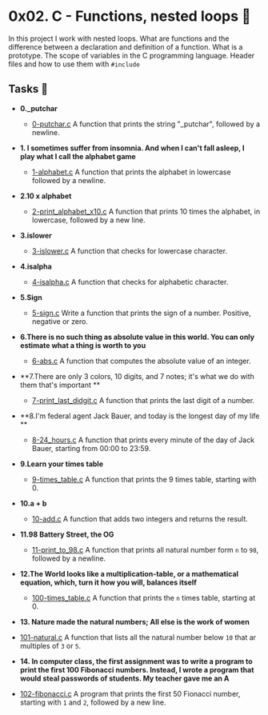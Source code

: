 # 0x02. C - Functions, nested loops :repeat:

In this project I work with nested loops. What are functions and the difference between a declaration and definition of a function. What is a prototype. The scope of variables in the C programming language. Header files and how to use them with `#include`


## Tasks 📜

- **0.\_putchar**
  - [0-putchar.c](https://github.com/ChrissLind/holbertonschool-low_level_programming/blob/main/0x02-functions_nested_loops/0-putchar.c) A function that prints the string "\_putchar", followed by a newline.

- **1.  I sometimes suffer from insomnia. And when I can't fall asleep, I play what I call the alphabet game**
  - [1-alphabet.c](https://github.com/ChrissLind/holbertonschool-low_level_programming/blob/main/0x02-functions_nested_loops/1-alphabet.c) A function that prints the alphabet in lowercase followed by a newline.

- **2.10 x alphabet**
  - [2-print_alphabet_x10.c](https://github.com/ChrissLind/holbertonschool-low_level_programming/blob/main/0x02-functions_nested_loops/2-print_alphabet_x10.c) A function that prints 10 times the alphabet, in lowercase, followed by a new line.

- **3.islower**
  - [3-islower.c](https://github.com/ChrissLind/holbertonschool-low_level_programming/blob/main/0x02-functions_nested_loops/3-islower.c) A function that checks for lowercase character.

- **4.isalpha**
  - [4-isalpha.c](https://github.com/ChrissLind/holbertonschool-low_level_programming/blob/main/0x02-functions_nested_loops/4-isalpha.c) A function that checks for alphabetic character.

- **5.Sign**
  - [5-sign.c](https://github.com/ChrissLind/holbertonschool-low_level_programming/blob/main/0x02-functions_nested_loops/5-sign.c) Write a function that prints the sign of a number. Positive, negative or zero.

- **6.There is no such thing as absolute value in this world. You can only estimate what a thing is worth to you**
  - [6-abs.c](https://github.com/ChrissLind/holbertonschool-low_level_programming/blob/main/0x02-functions_nested_loops/6-abs.c) A function that computes the absolute value of an integer.

- **7.There are only 3 colors, 10 digits, and 7 notes; it's what we do with them that's important **
  - [7-print_last_didgit.c](https://github.com/ChrissLind/holbertonschool-low_level_programming/blob/main/0x02-functions_nested_loops/7-print_last_digit.c) A function that prints the last digit of a number.

- **8.I'm federal agent Jack Bauer, and today is the longest day of my life **
  - [8-24_hours.c](https://github.com/ChrissLind/holbertonschool-low_level_programming/blob/main/0x02-functions_nested_loops/8-24_hours.c) A function that prints every minute of the day of Jack Bauer, starting from 00:00 to 23:59.

- **9.Learn your times table**
  - [9-times_table.c](https://github.com/ChrissLind/holbertonschool-low_level_programming/blob/main/0x02-functions_nested_loops/9-times_table.c) A function that prints the 9 times table, starting with 0.

- **10.a + b**
  - [10-add.c](https://github.com/ChrissLind/holbertonschool-low_level_programming/blob/main/0x02-functions_nested_loops/10-add.c) A function that adds two integers and returns the result.

- **11.98 Battery Street, the OG**
  - [11-print_to_98.c](https://github.com/ChrissLind/holbertonschool-low_level_programming/blob/main/0x02-functions_nested_loops/11-print_to_98.c) A function that prints all natural number form `n` to `98`, followed by a newline.

- **12.The World looks like a multiplication-table, or a mathematical equation, which, turn it how you will, balances itself**
  - [100-times_table.c](https://github.com/ChrissLind/holbertonschool-low_level_programming/blob/main/0x02-functions_nested_loops/100-times_table.c) A function that prints the `n` times table, starting at 0.

- **13. Nature made the natural numbers; All else is the work of women**
 - [101-natural.c](https://github.com/ChrissLind/holbertonschool-low_level_programming/blob/main/0x02-functions_nested_loops/101-natural.c) A function that lists all the natural number below `10` that ar multiples of `3` or `5`.

- **14. In computer class, the first assignment was to write a program to print the first 100 Fibonacci numbers. Instead, I wrote a program that would steal passwords of students. My teacher gave me an A**
 - [102-fibonacci.c](https://github.com/ChrissLind/holbertonschool-low_level_programming/blob/main/0x02-functions_nested_loops/102-fibonacci.c) A program that prints the first 50 Fionacci number, starting with `1` and `2`, followed by a new line.
